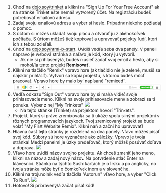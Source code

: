 1. Choď na [dojo.soy/trinket](http://dojo.soy/trinket) a klikni na "Sign Up For Your Free Account" ak na stránke Trinket ešte nemáš vytvorený účet. Na registráciu budeš potrebovať emailovú adresu. 
2. Zadaj svoju emailovú adresu a vyber si heslo. Prípadne niekoho požiadaj o pomoc.
3. S účtom si môžeš ukladať svoju prácu a otvárať ju z akéhokoľvek počítača. S účtom môžeš tiež kopírovať a upravovať projekty ľudí, ktorí ich s tebou zdieľali.
4. Choď na [dojo.soy/html-b-start](http://dojo.soy/html-b-start). Uvidíš vedľa seba dva panely. V paneli napravo je webová stránka a naľavo je kód, ktorý ju vytvoril.
   * Ak nie si prihlásený/á, budeš musieť zadať svoj email a heslo, aby si mohol/la tento projekt **Remixovať**.
5. Klikni na tlačidlo "Remix" vpravo hore \(ak tlačidlo nie je zelené, musíš sa najskôr prihlásiť\). Vytvorí sa kópia projektu, s ktorou budeš môcť pracovať. Vpravo hore by malo byť napísané "remixed". ![](/assets/remixedWide.png)
6. Vedľa odkazu "Sign Out" vpravo hore by si mal/a vidieť svoje prihlasovacie meno. Klikni na svoje prihlasovacie meno a zobrazí sa ti ponuka. Vyber z nej "My Trinkets". ![](/assets/MyTrinketsMenuWide.png)
   * Na tejto stránke (Trinket) sa projektom hovorí "Trinkets".
7. Projekt, ktorý si práve zremixoval/a sa ti ukáže spolu s inými projektmi v rôznych programovacích jazykoch. Tvoj zremixovaný projekt sa bude volať "My First Website Remix". Klikni naň a začni ho upravovať!
8. Hlavná časť tejto stránky je rozdelená na dva panely. Vľavo môžeš písať svoj kód. Súbory sú hore vyznačené ako záložky. Vpravo je tvoja stránka! Medzi panelmi je úzky predeľovač, ktorý môžeš posúvať doľava a doprava. ![](/assets/TrinketProjectEditingShorter.png)
9. Vľavo hore uvidíš názov svojho projektu. Ak chceš zmeniť jeho meno, klikni na názov a zadaj nový názov. Na potvrdenie stlač Enter na klávesnici. Stránka na týchto Sushi kartách je o Írsku a po anglicky, no tvoja stránka môže byť o čomkoľvek inom a v slovenčine.
10. Klikni na trojuholník vedľa tlačidla "Autorun" vľavo hore, a vyber "Click To Run". ![](/assets/ClickToRunWide.png)
11. Hotovo! Si pripravený/á začať písať kód!



